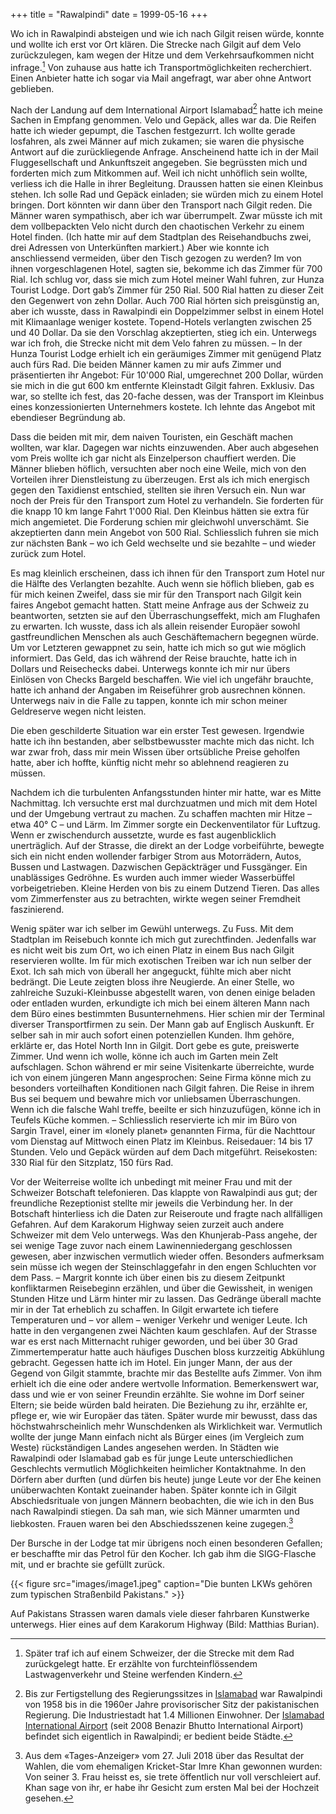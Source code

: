 +++
title = "Rawalpindi"
date = 1999-05-16
+++

Wo ich in Rawalpindi absteigen und wie ich nach Gilgit reisen würde,
konnte und wollte ich erst vor Ort klären. Die Strecke nach Gilgit auf
dem Velo zurückzulegen, kam wegen der Hitze und dem Verkehrsaufkommen
nicht infrage.[^1] Von zuhause aus hatte ich Transportmöglichkeiten
recherchiert. Einen Anbieter hatte ich sogar via Mail angefragt, war
aber ohne Antwort geblieben.

Nach der Landung auf dem International Airport Islamabad[^2] hatte ich
meine Sachen in Empfang genommen. Velo und Gepäck, alles war da. Die
Reifen hatte ich wieder gepumpt, die Taschen festgezurrt. Ich wollte
gerade losfahren, als zwei Männer auf mich zukamen; sie waren die
physische Antwort auf die zurückliegende Anfrage. Anscheinend hatte ich
in der Mail Fluggesellschaft und Ankunftszeit angegeben. Sie begrüssten
mich und forderten mich zum Mitkommen auf. Weil ich nicht unhöflich sein
wollte, verliess ich die Halle in ihrer Begleitung. Draussen hatten sie
einen Kleinbus stehen. Ich solle Rad und Gepäck einladen; sie würden
mich zu einem Hotel bringen. Dort könnten wir dann über den Transport
nach Gilgit reden. Die Männer waren sympathisch, aber ich war
überrumpelt. Zwar müsste ich mit dem vollbepackten Velo nicht durch den
chaotischen Verkehr zu einem Hotel finden. (Ich hatte mir auf dem
Stadtplan des Reisehandbuchs zwei, drei Adressen von Unterkünften
markiert.) Aber wie konnte ich anschliessend vermeiden, über den Tisch
gezogen zu werden? Im von ihnen vorgeschlagenen Hotel, sagten sie,
bekomme ich das Zimmer für 700 Rial. Ich schlug vor, dass sie mich zum
Hotel meiner Wahl fuhren, zur Hunza Tourist Lodge. Dort gab’s Zimmer für
250 Rial. 500 Rial hatten zu dieser Zeit den Gegenwert von zehn Dollar.
Auch 700 Rial hörten sich preisgünstig an, aber ich wusste, dass in
Rawalpindi ein Doppelzimmer selbst in einem Hotel mit Klimaanlage
weniger kostete. Topend-Hotels verlangten zwischen 25 und 40 Dollar. Da
sie den Vorschlag akzeptierten, stieg ich ein. Unterwegs war ich froh,
die Strecke nicht mit dem Velo fahren zu müssen. – In der Hunza Tourist
Lodge erhielt ich ein geräumiges Zimmer mit genügend Platz auch fürs
Rad. Die beiden Männer kamen zu mir aufs Zimmer und präsentierten ihr
Angebot: Für 10'000 Rial, umgerechnet 200 Dollar, würden sie mich in die
gut 600 km entfernte Kleinstadt Gilgit fahren. Exklusiv. Das war, so
stellte ich fest, das 20-fache dessen, was der Transport im Kleinbus
eines konzessionierten Unternehmers kostete. Ich lehnte das Angebot mit
ebendieser Begründung ab.

Dass die beiden mit mir, dem naiven Touristen, ein Geschäft machen
wollten, war klar. Dagegen war nichts einzuwenden. Aber auch abgesehen
vom Preis wollte ich gar nicht als Einzelperson chauffiert werden. Die
Männer blieben höflich, versuchten aber noch eine Weile, mich von den
Vorteilen ihrer Dienstleistung zu überzeugen. Erst als ich mich
energisch gegen den Taxidienst entschied, stellten sie ihren Versuch
ein. Nun war noch der Preis für den Transport zum Hotel zu verhandeln.
Sie forderten für die knapp 10 km lange Fahrt 1'000 Rial. Den Kleinbus
hätten sie extra für mich angemietet. Die Forderung schien mir
gleichwohl unverschämt. Sie akzeptierten dann mein Angebot von 500 Rial.
Schliesslich fuhren sie mich zur nächsten Bank – wo ich Geld wechselte
und sie bezahlte – und wieder zurück zum Hotel.

Es mag kleinlich erscheinen, dass ich ihnen für den Transport zum Hotel
nur die Hälfte des Verlangten bezahlte. Auch wenn sie höflich blieben,
gab es für mich keinen Zweifel, dass sie mir für den Transport nach
Gilgit kein faires Angebot gemacht hatten. Statt meine Anfrage aus der
Schweiz zu beantworten, setzten sie auf den Überraschungseffekt, mich am
Flughafen zu erwarten. Ich wusste, dass ich als allein reisender
Europäer sowohl gastfreundlichen Menschen als auch Geschäftemachern
begegnen würde. Um vor Letzteren gewappnet zu sein, hatte ich mich so
gut wie möglich informiert. Das Geld, das ich während der Reise
brauchte, hatte ich in Dollars und Reisechecks dabei. Unterwegs konnte
ich mir nur übers Einlösen von Checks Bargeld beschaffen. Wie viel ich
ungefähr brauchte, hatte ich anhand der Angaben im Reiseführer grob
ausrechnen können. Unterwegs naiv in die Falle zu tappen, konnte ich mir
schon meiner Geldreserve wegen nicht leisten.

Die eben geschilderte Situation war ein erster Test gewesen. Irgendwie
hatte ich ihn bestanden, aber selbstbewusster machte mich das nicht. Ich
war zwar froh, dass mir mein Wissen über ortsübliche Preise geholfen
hatte, aber ich hoffte, künftig nicht mehr so ablehnend reagieren zu
müssen.

Nachdem ich die turbulenten Anfangsstunden hinter mir hatte, war es
Mitte Nachmittag. Ich versuchte erst mal durchzuatmen und mich mit dem
Hotel und der Umgebung vertraut zu machen. Zu schaffen machten mir Hitze
– etwa 40° C – und Lärm. Im Zimmer sorgte ein Deckenventilator für
Luftzug. Wenn er zwischendurch aussetzte, wurde es fast augenblicklich
unerträglich. Auf der Strasse, die direkt an der Lodge vorbeiführte,
bewegte sich ein nicht enden wollender farbiger Strom aus Motorrädern,
Autos, Bussen und Lastwagen. Dazwischen Gepäckträger und Fussgänger. Ein
unablässiges Gedröhne. Es wurden auch immer wieder Wasserbüffel
vorbeigetrieben. Kleine Herden von bis zu einem Dutzend Tieren. Das
alles vom Zimmerfenster aus zu betrachten, wirkte wegen seiner Fremdheit
faszinierend.

Wenig später war ich selber im Gewühl unterwegs. Zu Fuss. Mit dem
Stadtplan im Reisebuch konnte ich mich gut zurechtfinden. Jedenfalls war
es nicht weit bis zum Ort, wo ich einen Platz in einem Bus nach Gilgit
reservieren wollte. Im für mich exotischen Treiben war ich nun selber
der Exot. Ich sah mich von überall her angeguckt, fühlte mich aber nicht
bedrängt. Die Leute zeigten bloss ihre Neugierde. An einer Stelle, wo
zahlreiche Suzuki-Kleinbusse abgestellt waren, von denen einige beladen
oder entladen wurden, erkundigte ich mich bei einem älteren Mann nach
dem Büro eines bestimmten Busunternehmens. Hier schien mir der Terminal
diverser Transportfirmen zu sein. Der Mann gab auf Englisch Auskunft. Er
selber sah in mir auch sofort einen potenziellen Kunden. Ihm gehöre,
erklärte er, das Hotel North Inn in Gilgit. Dort gebe es gute,
preiswerte Zimmer. Und wenn ich wolle, könne ich auch im Garten mein
Zelt aufschlagen. Schon während er mir seine Visitenkarte überreichte,
wurde ich von einem jüngeren Mann angesprochen: Seine Firma könne mich
zu besonders vorteilhaften Konditionen nach Gilgit fahren. Die Reise in
ihrem Bus sei bequem und bewahre mich vor unliebsamen Überraschungen.
Wenn ich die falsche Wahl treffe, beeilte er sich hinzuzufügen, könne
ich in Teufels Küche kommen. – Schliesslich reservierte ich mir im Büro
von Sargin Travel, einer im «lonely planet» genannten Firma, für die
Nachttour vom Dienstag auf Mittwoch einen Platz im Kleinbus. Reisedauer:
14 bis 17 Stunden. Velo und Gepäck würden auf dem Dach mitgeführt.
Reisekosten: 330 Rial für den Sitzplatz, 150 fürs Rad.

Vor der Weiterreise wollte ich unbedingt mit meiner Frau und mit der
Schweizer Botschaft telefonieren. Das klappte von Rawalpindi aus gut;
der freundliche Rezeptionist stellte mir jeweils die Verbindung her. In
der Botschaft hinterliess ich die Daten zur Reiseroute und fragte nach
allfälligen Gefahren. Auf dem Karakorum Highway seien zurzeit auch
andere Schweizer mit dem Velo unterwegs. Was den Khunjerab-Pass angehe,
der sei wenige Tage zuvor nach einem Lawinenniedergang geschlossen
gewesen, aber inzwischen vermutlich wieder offen. Besonders aufmerksam
sein müsse ich wegen der Steinschlaggefahr in den engen Schluchten vor
dem Pass. – Margrit konnte ich über einen bis zu diesem Zeitpunkt
konfliktarmen Reisebeginn erzählen, und über die Gewissheit, in wenigen
Stunden Hitze und Lärm hinter mir zu lassen. Das Gedränge überall machte
mir in der Tat erheblich zu schaffen. In Gilgit erwartete ich tiefere
Temperaturen und – vor allem – weniger Verkehr und weniger Leute. Ich
hatte in den vergangenen zwei Nächten kaum geschlafen. Auf der Strasse
war es erst nach Mitternacht ruhiger geworden, und bei über 30 Grad
Zimmertemperatur hatte auch häufiges Duschen bloss kurzzeitig Abkühlung
gebracht. Gegessen hatte ich im Hotel. Ein junger Mann, der aus der
Gegend von Gilgit stammte, brachte mir das Bestellte aufs Zimmer. Von
ihm erhielt ich die eine oder andere wertvolle Information.
Bemerkenswert war, dass und wie er von seiner Freundin erzählte. Sie
wohne im Dorf seiner Eltern; sie beide würden bald heiraten. Die
Beziehung zu ihr, erzählte er, pflege er, wie wir Europäer das täten.
Später wurde mir bewusst, dass das höchstwahrscheinlich mehr
Wunschdenken als Wirklichkeit war. Vermutlich wollte der junge Mann
einfach nicht als Bürger eines (im Vergleich zum Weste) rückständigen
Landes angesehen werden. In Städten wie Rawalpindi oder Islamabad gab es
für junge Leute unterschiedlichen Geschlechts vermutlich Möglichkeiten
heimlicher Kontaktnahme. In den Dörfern aber durften (und dürfen bis
heute) junge Leute vor der Ehe keinen unüberwachten Kontakt zueinander
haben. Später konnte ich in Gilgit Abschiedsrituale von jungen Männern
beobachten, die wie ich in den Bus nach Rawalpindi stiegen. Da sah man,
wie sich Männer umarmten und liebkosten. Frauen waren bei den
Abschiedsszenen keine zugegen.[^3]

Der Bursche in der Lodge tat mir übrigens noch einen besonderen
Gefallen; er beschaffte mir das Petrol für den Kocher. Ich gab ihm die
SIGG-Flasche mit, und er brachte sie gefüllt zurück.

{{< figure src="images/image1.jpeg" caption="Die bunten LKWs gehören zum typischen Straßenbild Pakistans."  >}}

Auf Pakistans Strassen waren damals viele dieser fahrbaren Kunstwerke
unterwegs. Hier eines auf dem Karakorum Highway (Bild: Matthias Burian).

[^1]: Später traf ich auf einem Schweizer, der die Strecke mit dem Rad zurückgelegt hatte. Er erzählte von furchteinflössendem Lastwagenverkehr und Steine werfenden Kindern.

[^2]: Bis zur Fertigstellung des Regierungssitzes in [Islamabad](https://de.wikipedia.org/wiki/Islamabad) war Rawalpindi von 1958 bis in die 1960er Jahre provisorischer Sitz der pakistanischen Regierung. Die Industriestadt hat 1.4 Millionen Einwohner. Der [Islamabad International Airport](https://de.wikipedia.org/wiki/Benazir_Bhutto_International_Airport) (seit 2008 Benazir Bhutto International Airport) befindet sich eigentlich in Rawalpindi; er bedient beide Städte.

[^3]: Aus dem «Tages-Anzeiger» vom 27. Juli 2018 über das Resultat der Wahlen, die vom ehemaligen Kricket-Star Imre Khan gewonnen wurden: Von seiner 3. Frau heisst es, sie trete öffentlich nur voll verschleiert auf. Khan sage von ihr, er habe ihr Gesicht zum ersten Mal bei der Hochzeit gesehen.
